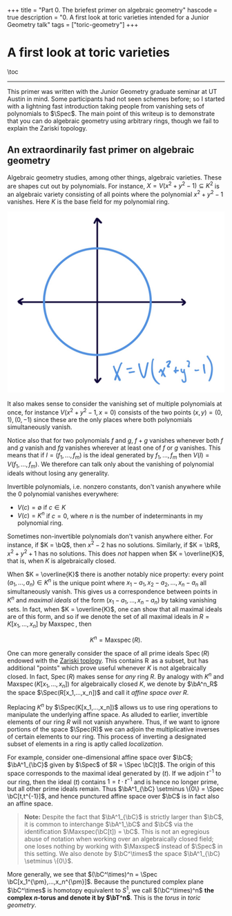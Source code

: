 +++
title = "Part 0. The briefest primer on algebraic geometry"
hascode = true
description = "0. A first look at toric varieties intended for a Junior Geometry talk"
tags = ["toric-geometry"]
+++

# A first look at toric varieties

\toc

---

This primer was written with the Junior Geometry graduate seminar at UT Austin in mind. Some participants had not seen schemes before; so I started with a lightning fast introduction taking people from vanishing sets of polynomials to $\Spec$. The main point of this writeup is to demonstrate that you can do algebraic geometry using arbitrary rings, though we fail to explain the Zariski topology.

## An extraordinarily fast primer on algebraic geometry

Algebraic geometry studies, among other things, algebraic varieties. These are shapes cut out by polynomials. For instance, $X = V(x^2 + y^2 - 1)\subseteq K^2$ is an algebraic variety consisting of all points where the polynomial $x^2 + y^2 - 1$ vanishes. Here $K$ is the base field for my polynomial ring.

  ![This algebraic variety is the unit circle](/pages/blog/toric-page/0first-look/circle.png)

It also makes sense to consider the vanishing set of multiple polynomials at once, for instance $V(x^2 + y^2 - 1, x = 0)$ consists of the two points $(x,y) = (0, 1), (0,-1)$ since these are the only places where both polynomials simultaneously vanish. 

Notice also that for two polynomials $f$ and $g$, $f + g$ vanishes whenever both $f$ and $g$ vanish and $fg$ vanishes wherever at least one of $f$ or $g$ vanishes. This means that if $I = (f_1,...,f_m)$ is the ideal generated by $f_1,...,f_m$ then $V(I) = V(f_1,...,f_m)$. We therefore can talk only about the vanishing of polynomial ideals without losing any generality.

Invertible polynomials, i.e. nonzero constants, don't vanish anywhere while the 0 polynomial vanishes everywhere:
- $V(c) = \emptyset$ if $c \in K$
- $V(c) = K^n$ if $c = 0$, where $n$ is the number of indeterminants in my polynomial ring.

Sometimes non-invertible polynomials don't vanish anywhere either. For instance, if $K = \bQ$, then $x^2 - 2$ has no solutions. Similarly, if $K = \bR$, $x^2 + y^2 + 1$ has no solutions. This does *not* happen when $K = \overline{K}$, that is, when $K$ is algebraically closed.

When $K = \overline{K}$ there is another notably nice property: every point $(a_1,...,a_n) \in K^n$ is the unique point where $x_1 - a_1,x_2 - a_2, ..., x_n - a_n$ all simultaneously vanish. This gives us a correspondence between points in $K^n$ and *maximal ideals* of the form $(x_1 - a_1,...,x_n - a_n)$ by taking vanishing sets. In fact, when $K = \overline{K}$, one can show that all maximal ideals are of this form, and so if we denote the set of all maximal ideals in $R = K[x_1,...,x_n]$ by $\operatorname{Maxspec}$, then

$$K^n = \operatorname{Maxspec}(R).$$

One can more generally consider the space of all prime ideals $\operatorname{Spec}(R)$ endowed with the [Zariski toplogy](https://en.wikipedia.org/wiki/Zariski_topology). This contains $\operatorname{R}$ as a subset, but has additional "points" which prove useful whenever $K$ is not algebraically closed. In fact, $\operatorname{Spec}(R)$ makes sense for *any* ring $R$. By analogy with $K^n$ and $\operatorname{Maxspec}(K[x_1,...,x_n])$ for algebraically closed $K$, we denote by $\bA^n_R$ the space $\Spec(R[x_1,...,x_n])$ and call it *affine space over $R$*.

Replacing $K^n$ by $\Spec(K[x_1,...,x_n])$ allows us to use ring operations to manipulate the underlying affine space. As alluded to earlier, invertible elements of our ring $R$ will not vanish anywhere. Thus, if we want to ignore portions of the space $\Spec(R)$ we can adjoin the multiplicative inverses of certain elements to our ring. This process of inverting a designated subset of elements in a ring is aptly called *localization*.

For example, consider one-dimensional affine space over $\bC$; $\bA^1_{\bC}$ given by $\Spec$ of $R = \Spec \bC[t]$. The origin of this space corresponds to the maximal ideal generated by $(t)$. If we adjoin $t^{-1}$ to our ring, then the ideal $(t)$ contains $1 = t\cdot t^{-1}$ and is hence no longer prime, but all other prime ideals remain. Thus $\bA^1_{\bC} \setminus \{0\} = \Spec \bC[t,t^{-1}]$, and hence punctured affine space over $\bC$ is in fact also an affine space.

> **Note:** Despite the fact that $\bA^1_{\bC}$ is strictly larger than $\bC$, it is common to interchange $\bA^1_\bC$ and $\bC$ via the identification $\Maxspec(\bC[t]) = \bC$. This is not an egregious abuse of notation when working over an algebraically closed field; one loses nothing by working with $\Maxspec$ instead of $\Spec$ in this setting. We also denote by $\bC^\times$ the space $\bA^1_{\bC} \setminus \{0\}$.

More generally, we see that $(\bC^\times)^n = \Spec \bC[x_1^{\pm},...,x_n^{\pm}]$. Because the punctured complex plane $\bC^\times$ is homotopy equivalent to $S^1$, we call $(\bC^\times)^n$  **the complex $n$-torus and denote it by $\bT^n$**. This is the *torus* in *toric geometry*.
